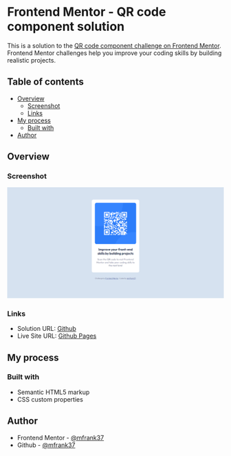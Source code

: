 # Frontend Mentor - QR code component solution

This is a solution to the [QR code component challenge on Frontend Mentor](https://www.frontendmentor.io/challenges/qr-code-component-iux_sIO_H). Frontend Mentor challenges help you improve your coding skills by building realistic projects.

## Table of contents

- [Overview](#overview)
  - [Screenshot](#screenshot)
  - [Links](#links)
- [My process](#my-process)
  - [Built with](#built-with)
- [Author](#author)

## Overview

### Screenshot

![./screenshot.png](./screenshot.png)

### Links

- Solution URL: [Github](https://github.com/mfrank37/frontend-mastery/tree/master/qr-code-component-main)
- Live Site URL: [Github Pages](https://mfrank37.github.io/interactive-rating-component-main/qr-code-component-main)

## My process

### Built with

- Semantic HTML5 markup
- CSS custom properties

## Author

- Frontend Mentor - [@mfrank37](https://www.frontendmentor.io/profile/mfrank37)
- Github - [@mfrank37](https://github.com/mfrank37)

